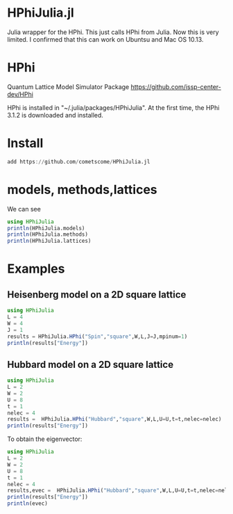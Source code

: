 # HPhiJulia.jl
Julia wrapper for the HPhi.
This just calls HPhi from Julia.
Now this is very limited. 
I confirmed that this can work on Ubuntsu and Mac OS 10.13. 

# HPhi 
Quantum Lattice Model Simulator Package
https://github.com/issp-center-dev/HPhi

HPhi is installed in "~/.julia/packages/HPhiJulia".
At the first time, the HPhi 3.1.2 is downloaded and installed. 


# Install 


```julia
add https://github.com/cometscome/HPhiJulia.jl
```

# models, methods,lattices
We can see 

```julia
using HPhiJulia
println(HPhiJulia.models)
println(HPhiJulia.methods)
println(HPhiJulia.lattices)
```

# Examples

## Heisenberg model on a 2D square lattice

```julia
using HPhiJulia
L = 4
W = 4
J = 1
results = HPhiJulia.HPhi("Spin","square",W,L,J=J,mpinum=1)
println(results["Energy"])
```

## Hubbard model on a 2D square lattice

```julia
using HPhiJulia
L = 2
W = 2
U = 8
t = 1
nelec = 4
results =  HPhiJulia.HPhi("Hubbard","square",W,L,U=U,t=t,nelec=nelec)
println(results["Energy"])
```
To obtain the eigenvector:

```julia
using HPhiJulia
L = 2
W = 2
U = 8
t = 1
nelec = 4
results,evec =  HPhiJulia.HPhi("Hubbard","square",W,L,U=U,t=t,nelec=nelec,expart=true,OutputEigenVec=true)
println(results["Energy"])
println(evec)
```
